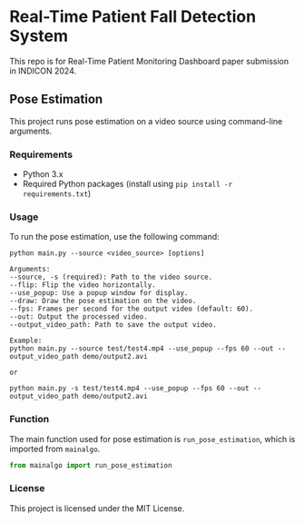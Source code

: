 # Real-Time Patient Fall Detection System

This repo is for Real-Time Patient Monitoring Dashboard paper submission in INDICON 2024.

## Pose Estimation

This project runs pose estimation on a video source using command-line arguments.

### Requirements

- Python 3.x
- Required Python packages (install using `pip install -r requirements.txt`)

### Usage

To run the pose estimation, use the following command:

```
python main.py --source <video_source> [options]

Arguments:
--source, -s (required): Path to the video source.
--flip: Flip the video horizontally.
--use_popup: Use a popup window for display.
--draw: Draw the pose estimation on the video.
--fps: Frames per second for the output video (default: 60).
--out: Output the processed video.
--output_video_path: Path to save the output video.

Example:
python main.py --source test/test4.mp4 --use_popup --fps 60 --out --output_video_path demo/output2.avi

or

python main.py -s test/test4.mp4 --use_popup --fps 60 --out --output_video_path demo/output2.avi
```

### Function

The main function used for pose estimation is `run_pose_estimation`, which is imported from `mainalgo`.

```python
from mainalgo import run_pose_estimation
```

### License

This project is licensed under the MIT License.
